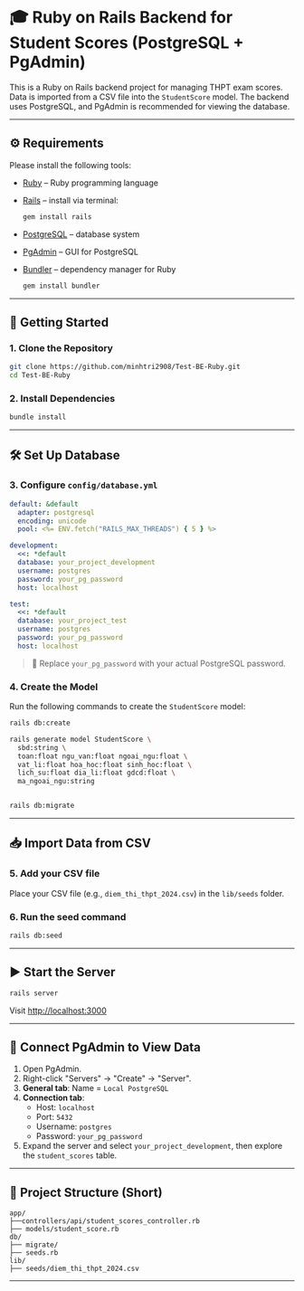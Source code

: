 # 🎓 Ruby on Rails Backend for Student Scores (PostgreSQL + PgAdmin)

This is a Ruby on Rails backend project for managing THPT exam scores. Data is imported from a CSV file into the `StudentScore` model. The backend uses PostgreSQL, and PgAdmin is recommended for viewing the database.

---

## ⚙️ Requirements

Please install the following tools:

- [Ruby](https://rubyinstaller.org/) – Ruby programming language
- [Rails](https://rubyonrails.org/) – install via terminal:

  ```bash
  gem install rails
  ```

- [PostgreSQL](https://www.postgresql.org/download/) – database system
- [PgAdmin](https://www.pgadmin.org/download/) – GUI for PostgreSQL
- [Bundler](https://bundler.io/) – dependency manager for Ruby

  ```bash
  gem install bundler
  ```
---

## 🚀 Getting Started

### 1. Clone the Repository

```bash
git clone https://github.com/minhtri2908/Test-BE-Ruby.git
cd Test-BE-Ruby
```

### 2. Install Dependencies

```bash
bundle install
```

---

## 🛠 Set Up Database

### 3. Configure `config/database.yml`

```yaml
default: &default
  adapter: postgresql
  encoding: unicode
  pool: <%= ENV.fetch("RAILS_MAX_THREADS") { 5 } %>

development:
  <<: *default
  database: your_project_development
  username: postgres
  password: your_pg_password
  host: localhost

test:
  <<: *default
  database: your_project_test
  username: postgres
  password: your_pg_password
  host: localhost
```

> 🔐 Replace `your_pg_password` with your actual PostgreSQL password.

### 4. Create the Model

Run the following commands to create the `StudentScore` model:

```bash
rails db:create

rails generate model StudentScore \
  sbd:string \
  toan:float ngu_van:float ngoai_ngu:float \
  vat_li:float hoa_hoc:float sinh_hoc:float \
  lich_su:float dia_li:float gdcd:float \
  ma_ngoai_ngu:string


rails db:migrate
```

---

## 📥 Import Data from CSV

### 5. Add your CSV file

Place your CSV file (e.g., `diem_thi_thpt_2024.csv`) in the `lib/seeds` folder.

### 6. Run the seed command

```bash
rails db:seed
```

---

## ▶️ Start the Server

```bash
rails server
```

Visit [http://localhost:3000](http://localhost:3000)

---

## 🐘 Connect PgAdmin to View Data

1. Open PgAdmin.
2. Right-click "Servers" → "Create" → "Server".
3. **General tab**: Name = `Local PostgreSQL`
4. **Connection tab**:
   - Host: `localhost`
   - Port: `5432`
   - Username: `postgres`
   - Password: `your_pg_password`
5. Expand the server and select `your_project_development`, then explore the `student_scores` table.

---

## 📂 Project Structure (Short)

```
app/
├──controllers/api/student_scores_controller.rb
├── models/student_score.rb
db/
├── migrate/
├── seeds.rb
lib/
├── seeds/diem_thi_thpt_2024.csv
```

---